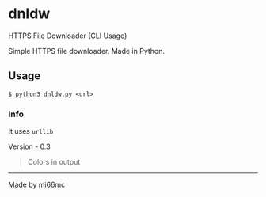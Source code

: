 # dnldw
HTTPS File Downloader (CLI Usage)

Simple HTTPS file downloader. Made in Python.

## Usage
`$ python3 dnldw.py <url>`

### Info
It uses `urllib`

Version - 0.3
> Colors in output

***
Made by mi66mc
